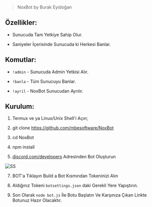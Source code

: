 > NoxBot by Burak Eyidoğan

## Özellikler:
* Sunucuda Tam Yetkiye Sahip Olur.

* Saniyeler İçerisinde Sunucuda ki Herkesi Banlar.

## Komutlar:

* `!admin` - Sunucuda Admin Yetkisi Alır.

* `!banla` - Tüm Sunucuyu Banlar.

* `!ayril` - NoxBot Sunucudan Ayrılır.

## Kurulum:

1. Termux ve ya Linux/Unix Shell'i Açın;

2. git clone https://github.com/mbesoftware/NoxBot

3. cd NoxBot

4. npm install

5. [discord.com/developers](https://discordapp.com/developers/applications/) Adresinden Bot Oluşturun

![SS](https://media.discordapp.net/attachments/508571077958434839/511258005937979392/2018-11-11_21.14.15.png) 

7. BOT'a Tıklayın Build a Bot Kısmından Tokeninizi Alın

8. Aldığınız Tokeni `botsettings.json` daki Gerekli Yere Yapıştırın.

9. Son Olarak `node bot.js` İle Botu Başlatın Ve Karşınıza Çıkan Linkte Botunuz Hazır Olacaktır.
